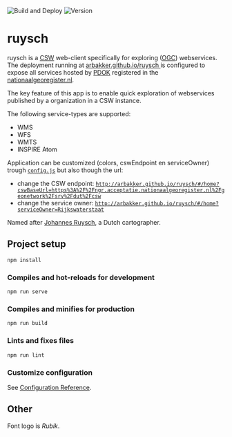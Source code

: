 ![Build and Deploy](https://github.com/arbakker/pdok-services/workflows/Build%20and%20Deploy/badge.svg)
![Version](https://img.shields.io/badge/version-0.1.0.alpha-yellow)
# ruysch

ruysch is a [CSW](https://en.wikipedia.org/wiki/Catalogue_Service_for_the_Web) web-client specifically for exploring ([OGC](https://en.wikipedia.org/wiki/Open_Geospatial_Consortium)) webservices. The deployment running at [arbakker.github.io/ruysch ](arbakker.github.io/ruysch )is configured to expose all services hosted by [PDOK](https://www.pdok.nl/) registered in the [nationaalgeoregister.nl](https://nationaalgeoregister.nl/).

The key feature of this app is to enable quick exploration of webservices published by a organization in a CSW instance.

The following service-types are supported:

- WMS
- WFS
- WMTS
- INSPIRE Atom

Application can be customized (colors, cswEndpoint en serviceOwner) trough [`config.js`](https://github.com/arbakker/ruysch/blob/main/src/config.js) but also though the url:

- change the CSW endpoint: [`http://arbakker.github.io/ruysch/#/home?cswBaseUrl=https%3A%2F%2Fngr.acceptatie.nationaalgeoregister.nl%2Fgeonetwork%2Fsrv%2Fdut%2Fcsw`](http://arbakker.github.io/ruysch/#/home?cswBaseUrl=https%3A%2F%2Fngr.acceptatie.nationaalgeoregister.nl%2Fgeonetwork%2Fsrv%2Fdut%2Fcsw)
- change the service owner: [`http://arbakker.github.io/ruysch/#/home?serviceOwner=Rijkswaterstaat`](http://arbakker.github.io/ruysch/#/home?serviceOwner=Rijkswaterstaat)

Named after [Johannes Ruysch](https://en.wikipedia.org/wiki/Johannes_Ruysch), a Dutch cartographer. 

## Project setup
```
npm install
```

### Compiles and hot-reloads for development
```
npm run serve
```

### Compiles and minifies for production
```
npm run build
```

### Lints and fixes files
```
npm run lint
```

### Customize configuration
See [Configuration Reference](https://cli.vuejs.org/config/).


## Other

Font logo is _Rubik_.
